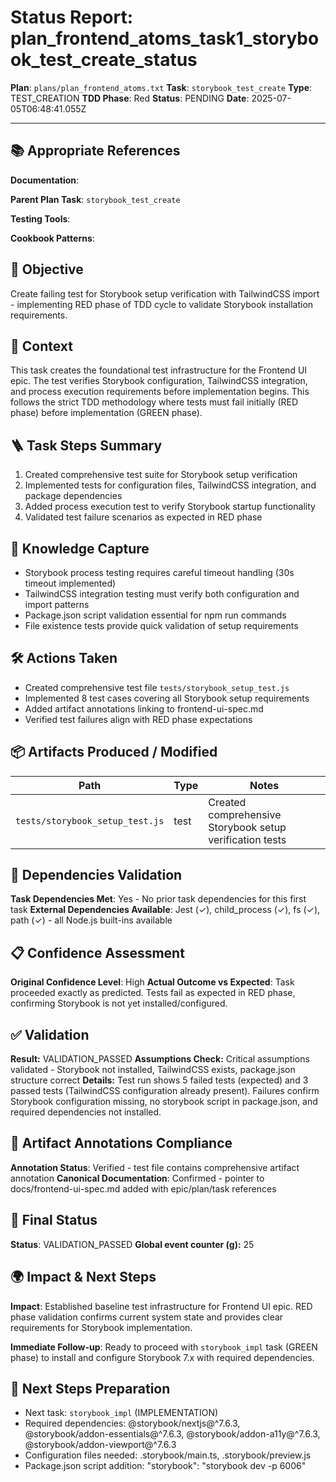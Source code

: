 <!-- Save as status/plan_<id>_task_<id>_status.md -->
# Status Report: plan_frontend_atoms_task1_storybook_test_create_status

**Plan**: `plans/plan_frontend_atoms.txt`
**Task**: `storybook_test_create`
**Type**: TEST_CREATION
**TDD Phase**: Red
**Status**: PENDING
**Date**: 2025-07-05T06:48:41.055Z

---

## 📚 Appropriate References

**Documentation**: <!-- docs/architecture-spec.md, design-spec.md, engineering-spec.md -->

**Parent Plan Task**: `storybook_test_create` <!-- from plan_frontend_atoms.txt -->

**Testing Tools**: <!-- Jest, @testing-library/react, nock, supertest, jsdom, sinon, nodemailer-mock, shelljs -->

**Cookbook Patterns**: <!-- docs/cookbook/recipe_*.md if applicable -->

## 🎯 Objective

Create failing test for Storybook setup verification with TailwindCSS import - implementing RED phase of TDD cycle to validate Storybook installation requirements.

## 📝 Context

This task creates the foundational test infrastructure for the Frontend UI epic. The test verifies Storybook configuration, TailwindCSS integration, and process execution requirements before implementation begins. This follows the strict TDD methodology where tests must fail initially (RED phase) before implementation (GREEN phase).

## 🪜 Task Steps Summary

1. Created comprehensive test suite for Storybook setup verification
2. Implemented tests for configuration files, TailwindCSS integration, and package dependencies
3. Added process execution test to verify Storybook startup functionality
4. Validated test failure scenarios as expected in RED phase

## 🧠 Knowledge Capture

- Storybook process testing requires careful timeout handling (30s timeout implemented)
- TailwindCSS integration testing must verify both configuration and import patterns
- Package.json script validation essential for npm run commands
- File existence tests provide quick validation of setup requirements

## 🛠 Actions Taken

- Created comprehensive test file `tests/storybook_setup_test.js`
- Implemented 8 test cases covering all Storybook setup requirements
- Added artifact annotations linking to frontend-ui-spec.md
- Verified test failures align with RED phase expectations

## 📦 Artifacts Produced / Modified
| Path | Type | Notes |
|------|------|-------|
| `tests/storybook_setup_test.js` | test | Created comprehensive Storybook setup verification tests |

## 🔗 Dependencies Validation

**Task Dependencies Met**: Yes - No prior task dependencies for this first task
**External Dependencies Available**: Jest (✓), child_process (✓), fs (✓), path (✓) - all Node.js built-ins available

## 📋 Confidence Assessment

**Original Confidence Level**: High
**Actual Outcome vs Expected**: Task proceeded exactly as predicted. Tests fail as expected in RED phase, confirming Storybook is not yet installed/configured.

## ✅ Validation

**Result:** VALIDATION_PASSED
**Assumptions Check:** Critical assumptions validated - Storybook not installed, TailwindCSS exists, package.json structure correct
**Details:** Test run shows 5 failed tests (expected) and 3 passed tests (TailwindCSS configuration already present). Failures confirm Storybook configuration missing, no storybook script in package.json, and required dependencies not installed.

## 🔗 Artifact Annotations Compliance

**Annotation Status**: Verified - test file contains comprehensive artifact annotation
**Canonical Documentation**: Confirmed - pointer to docs/frontend-ui-spec.md added with epic/plan/task references

## 🏁 Final Status

**Status**: VALIDATION_PASSED
**Global event counter (g):** 25

## 🌍 Impact & Next Steps

**Impact**: Established baseline test infrastructure for Frontend UI epic. RED phase validation confirms current system state and provides clear requirements for Storybook implementation.

**Immediate Follow-up**: Ready to proceed with `storybook_impl` task (GREEN phase) to install and configure Storybook 7.x with required dependencies.

## 🚀 Next Steps Preparation

- Next task: `storybook_impl` (IMPLEMENTATION) 
- Required dependencies: @storybook/nextjs@^7.6.3, @storybook/addon-essentials@^7.6.3, @storybook/addon-a11y@^7.6.3, @storybook/addon-viewport@^7.6.3
- Configuration files needed: .storybook/main.ts, .storybook/preview.js
- Package.json script addition: "storybook": "storybook dev -p 6006"